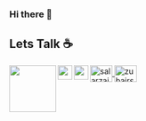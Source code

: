 ### Hi there 👋
## Lets Talk ☕

  <a href="https://www.linkedin.com/in/affanak/" target="__blank">
    <img align="left" width="84px" src="https://cdn.svgporn.com/logos/linkedin.svg" />
  </a>
  <a href="https://twitter.com/affanak43" target="__blank">
    <img align="left" width="26px" src="https://cdn.svgporn.com/logos/twitter.svg" />
  </a>
  <a href="https://www.instagram.com/affan.ak43/" target="__blank"><img align="center" src="https://raw.githubusercontent.com/rahuldkjain/github-profile-readme-generator/master/src/images/icons/Social/instagram.svg" alt="salarzaizubair" height="30" width="40" />
  </a>
  <a href="https://dev.to/affankhan" target="blank"><img align="center" src="https://raw.githubusercontent.com/rahuldkjain/github-profile-readme-generator/master/src/images/icons/Social/devto.svg" alt="zubairsalarzai" height="30" width="40" /></a>
  <a href="mailto:affankhan627@gmail.com">
    <img align="left" width="26px" src="https://cdn.svgporn.com/logos/google-gmail.svg" />
  </a>

<!--
**affankhan43/affankhan43** is a ✨ _special_ ✨ repository because its `README.md` (this file) appears on your GitHub profile.

Here are some ideas to get you started:

- 🔭 I’m currently working on ...
- 🌱 I’m currently learning ...
- 👯 I’m looking to collaborate on ...
- 🤔 I’m looking for help with ...
- 💬 Ask me about ...
- 📫 How to reach me: ...
- 😄 Pronouns: ...
- ⚡ Fun fact: ...
-->
